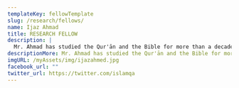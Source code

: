```yaml
---
templateKey: fellowTemplate
slug: /research/fellows/
name: Ijaz Ahmad
title: RESEARCH FELLOW
description: |
  Mr. Ahmad has studied the Qur'ān and the Bible for more than a decade.
descriptionMore: Mr. Ahmad has studied the Qur'ān and the Bible for more than a decade, engaging in debates with some of Christianity's top apologists with a specialized focus on the textual transmissions of the Qur'ān and the Bible. He has had over 10 moderated debates and written well received works on the Qur'ān and the Bible, while also traveling to teach on the same topics to Toronto, London and Hong Kong.
imgURL: /myAssets/img/ijazahmed.jpg
facebook_url: ""
twitter_url: https://twitter.com/islamqa
---
```

